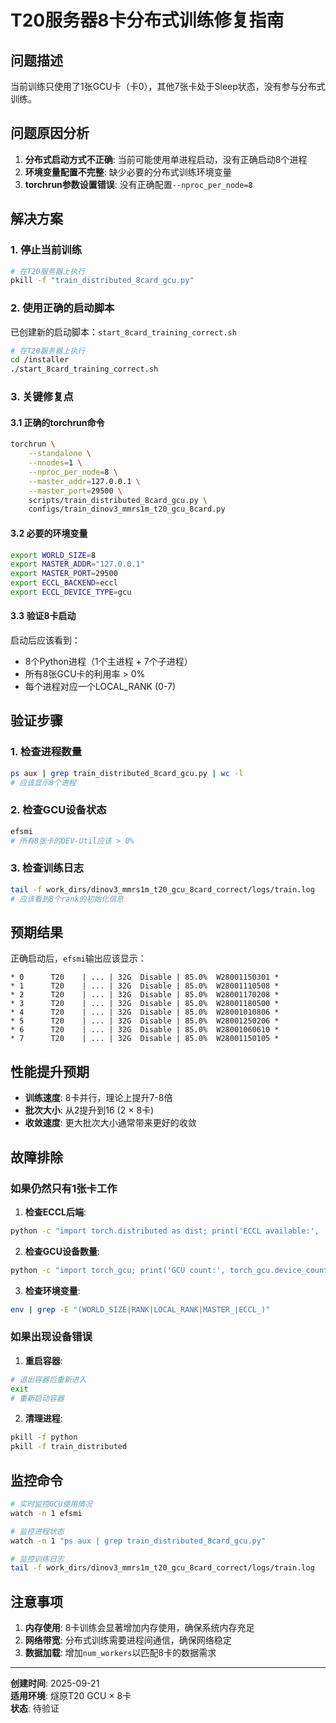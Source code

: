 # T20服务器8卡分布式训练修复指南

## 问题描述

当前训练只使用了1张GCU卡（卡0），其他7张卡处于Sleep状态，没有参与分布式训练。

## 问题原因分析

1. **分布式启动方式不正确**: 当前可能使用单进程启动，没有正确启动8个进程
2. **环境变量配置不完整**: 缺少必要的分布式训练环境变量
3. **torchrun参数设置错误**: 没有正确配置`--nproc_per_node=8`

## 解决方案

### 1. 停止当前训练

```bash
# 在T20服务器上执行
pkill -f "train_distributed_8card_gcu.py"
```

### 2. 使用正确的启动脚本

已创建新的启动脚本：`start_8card_training_correct.sh`

```bash
# 在T20服务器上执行
cd /installer
./start_8card_training_correct.sh
```

### 3. 关键修复点

#### 3.1 正确的torchrun命令
```bash
torchrun \
    --standalone \
    --nnodes=1 \
    --nproc_per_node=8 \
    --master_addr=127.0.0.1 \
    --master_port=29500 \
    scripts/train_distributed_8card_gcu.py \
    configs/train_dinov3_mmrs1m_t20_gcu_8card.py
```

#### 3.2 必要的环境变量
```bash
export WORLD_SIZE=8
export MASTER_ADDR="127.0.0.1"
export MASTER_PORT=29500
export ECCL_BACKEND=eccl
export ECCL_DEVICE_TYPE=gcu
```

#### 3.3 验证8卡启动
启动后应该看到：
- 8个Python进程（1个主进程 + 7个子进程）
- 所有8张GCU卡的利用率 > 0%
- 每个进程对应一个LOCAL_RANK (0-7)

## 验证步骤

### 1. 检查进程数量
```bash
ps aux | grep train_distributed_8card_gcu.py | wc -l
# 应该显示8个进程
```

### 2. 检查GCU设备状态
```bash
efsmi
# 所有8张卡的DEV-Util应该 > 0%
```

### 3. 检查训练日志
```bash
tail -f work_dirs/dinov3_mmrs1m_t20_gcu_8card_correct/logs/train.log
# 应该看到8个rank的初始化信息
```

## 预期结果

正确启动后，`efsmi`输出应该显示：
```
* 0      T20    | ... | 32G  Disable | 85.0%  W28001150301 *
* 1      T20    | ... | 32G  Disable | 85.0%  W28001110508 *
* 2      T20    | ... | 32G  Disable | 85.0%  W28001170208 *
* 3      T20    | ... | 32G  Disable | 85.0%  W28001180500 *
* 4      T20    | ... | 32G  Disable | 85.0%  W28001010806 *
* 5      T20    | ... | 32G  Disable | 85.0%  W28001250206 *
* 6      T20    | ... | 32G  Disable | 85.0%  W28001060610 *
* 7      T20    | ... | 32G  Disable | 85.0%  W28001150105 *
```

## 性能提升预期

- **训练速度**: 8卡并行，理论上提升7-8倍
- **批次大小**: 从2提升到16 (2 × 8卡)
- **收敛速度**: 更大批次大小通常带来更好的收敛

## 故障排除

### 如果仍然只有1张卡工作

1. **检查ECCL后端**:
```bash
python -c "import torch.distributed as dist; print('ECCL available:', 'eccl' in dist.Backend.__members__)"
```

2. **检查GCU设备数量**:
```bash
python -c "import torch_gcu; print('GCU count:', torch_gcu.device_count())"
```

3. **检查环境变量**:
```bash
env | grep -E "(WORLD_SIZE|RANK|LOCAL_RANK|MASTER_|ECCL_)"
```

### 如果出现设备错误

1. **重启容器**:
```bash
# 退出容器后重新进入
exit
# 重新启动容器
```

2. **清理进程**:
```bash
pkill -f python
pkill -f train_distributed
```

## 监控命令

```bash
# 实时监控GCU使用情况
watch -n 1 efsmi

# 监控进程状态
watch -n 1 "ps aux | grep train_distributed_8card_gcu.py"

# 监控训练日志
tail -f work_dirs/dinov3_mmrs1m_t20_gcu_8card_correct/logs/train.log
```

## 注意事项

1. **内存使用**: 8卡训练会显著增加内存使用，确保系统内存充足
2. **网络带宽**: 分布式训练需要进程间通信，确保网络稳定
3. **数据加载**: 增加`num_workers`以匹配8卡的数据需求

---

**创建时间**: 2025-09-21  
**适用环境**: 燧原T20 GCU × 8卡  
**状态**: 待验证